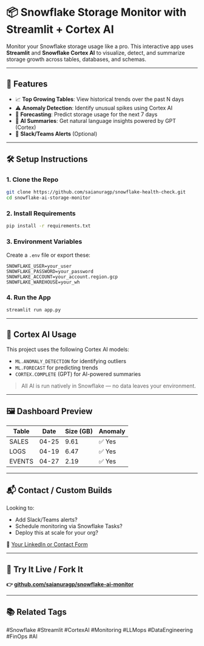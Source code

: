 # 📦 Snowflake Storage Monitor with Streamlit + Cortex AI

Monitor your Snowflake storage usage like a pro. This interactive app uses **Streamlit** and **Snowflake Cortex AI** to visualize, detect, and summarize storage growth across tables, databases, and schemas.

---

## 🚀 Features

- 📈 **Top Growing Tables**: View historical trends over the past N days
- ⚠️ **Anomaly Detection**: Identify unusual spikes using Cortex AI
- 🔮 **Forecasting**: Predict storage usage for the next 7 days
- 🧠 **AI Summaries**: Get natural language insights powered by GPT (Cortex)
- 🔔 **Slack/Teams Alerts** (Optional)

---

## 🛠️ Setup Instructions

### 1. Clone the Repo
```bash
git clone https://github.com/saianuragp/snowflake-health-check.git
cd snowflake-ai-storage-monitor
```

### 2. Install Requirements
```bash
pip install -r requirements.txt
```

### 3. Environment Variables
Create a `.env` file or export these:
```env
SNOWFLAKE_USER=your_user
SNOWFLAKE_PASSWORD=your_password
SNOWFLAKE_ACCOUNT=your_account.region.gcp
SNOWFLAKE_WAREHOUSE=your_wh
```

### 4. Run the App
```bash
streamlit run app.py
```

---

## 💬 Cortex AI Usage
This project uses the following Cortex AI models:
- `ML.ANOMALY_DETECTION` for identifying outliers
- `ML.FORECAST` for predicting trends
- `CORTEX.COMPLETE` (GPT) for AI-powered summaries

> All AI is run natively in Snowflake — no data leaves your environment.

---

## 🖼️ Dashboard Preview

| Table       | Date    | Size (GB) | Anomaly |
|-------------|---------|-----------|---------|
| SALES       | 04-25   | 9.61      | ✅ Yes   |
| LOGS        | 04-19   | 6.47      | ✅ Yes   |
| EVENTS      | 04-27   | 2.19      | ✅ Yes   |

---

## 📬 Contact / Custom Builds
Looking to:
- Add Slack/Teams alerts?
- Schedule monitoring via Snowflake Tasks?
- Deploy this at scale for your org?

📩 [Your LinkedIn or Contact Form](https://www.linkedin.com/in/saianuragp22/)

---

## 🔗 Try It Live / Fork It
**👉 [github.com/saianuragp/snowflake-ai-monitor](https://github.com/saianuragp/snowflake-ai-monitor)**

---

## 📚 Related Tags
#Snowflake #Streamlit #CortexAI #Monitoring #LLMops #DataEngineering #FinOps #AI
